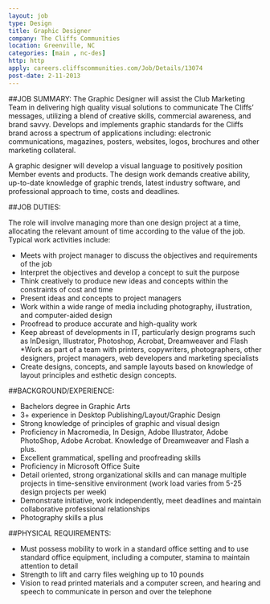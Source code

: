 ```yaml
---
layout: job
type: Design
title: Graphic Designer
company: The Cliffs Communities
location: Greenville, NC
categories: [main , nc-des]
http: http
apply: careers.cliffscommunities.com/Job/Details/13074
post-date: 2-11-2013
---
```


##JOB SUMMARY:
 The Graphic Designer will assist the Club Marketing Team in delivering high quality visual solutions to communicate The Cliffs’ messages, utilizing a blend of creative skills, commercial awareness, and brand savvy. Develops and implements graphic standards for the Cliffs brand across a spectrum of applications including: electronic communications, magazines, posters, websites, logos, brochures and other marketing collateral.

A graphic designer will develop a visual language to positively position Member events and products. The design work demands creative ability, up-to-date knowledge of graphic trends, latest industry software, and professional approach to time, costs and deadlines. 

##JOB DUTIES:

The role will involve managing more than one design project at a time, allocating the relevant amount of time according to the value of the job. Typical work activities include: 

* Meets with project manager to discuss the objectives and requirements of the job
* Interpret the objectives and develop a concept to suit the purpose
* Think creatively to produce new ideas and concepts within the constraints of cost and time
* Present ideas and concepts to project managers
* Work within a wide range of media including photography, illustration, and computer-aided design
* Proofread to produce accurate and high-quality work
* Keep abreast of developments in IT, particularly design programs such as InDesign, Illustrator, Photoshop, Acrobat, Dreamweaver and Flash
*Work as part of a team with printers, copywriters, photographers, other designers, project managers, web developers and marketing specialists
* Create designs, concepts, and sample layouts based on knowledge of layout principles and esthetic design concepts.
 

##BACKGROUND/EXPERIENCE:
* Bachelors degree in Graphic Arts
* 3+ experience in Desktop Publishing/Layout/Graphic Design
* Strong knowledge of principles of graphic and visual design
* Proficiency in Macromedia, In Design, Adobe Illustrator, Adobe PhotoShop, Adobe Acrobat. Knowledge of Dreamweaver and Flash a plus.
* Excellent grammatical, spelling and proofreading skills
* Proficiency in Microsoft Office Suite
* Detail oriented, strong organizational skills and can manage multiple projects in time-sensitive environment (work load varies from 5-25 design projects per week)
* Demonstrate initiative, work independently, meet deadlines and maintain collaborative professional relationships
* Photography skills a plus
 
##PHYSICAL REQUIREMENTS:
* Must possess mobility to work in a standard office setting and to use standard office equipment, including a computer, stamina to maintain attention to detail 
* Strength to lift and carry files weighing up to 10 pounds 
* Vision to read printed materials and a computer screen, and hearing and speech to communicate in person and over the telephone